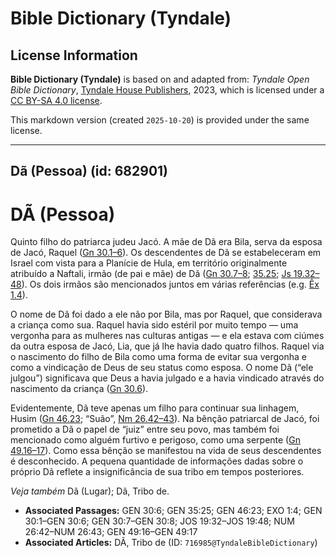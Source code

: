 # Bible Dictionary (Tyndale)

## License Information

**Bible Dictionary (Tyndale)** is based on and adapted from: _Tyndale Open Bible Dictionary_, [Tyndale House Publishers](https://tyndaleopenresources.com/), 2023, which is licensed under a [CC BY-SA 4.0 license](https://creativecommons.org/licenses/by-sa/4.0/legalcode.en).

This markdown version (created `2025-10-20`) is provided under the same license.



--------------------------------

## Dã (Pessoa) (id: 682901)

DÃ (Pessoa)
===========

Quinto filho do patriarca judeu Jacó. A mãe de Dã era Bila, serva da esposa de Jacó, Raquel ([Gn 30\.1–6](https://ref.ly/Gen30:1-Gen30:6)). Os descendentes de Dã se estabeleceram em Israel com vista para a Planície de Hula, em território originalmente atribuído a Naftali, irmão (de pai e mãe) de Dã ([Gn 30\.7–8](https://ref.ly/Gen30:7-Gen30:8); [35\.25](https://ref.ly/Gen35:25); [Js 19\.32–48](https://ref.ly/Josh19:32-Josh19:48)). Os dois irmãos são mencionados juntos em várias referências (e.g. [Êx 1\.4](https://ref.ly/Exod1:4)).

O nome de Dã foi dado a ele não por Bila, mas por Raquel, que considerava a criança como sua. Raquel havia sido estéril por muito tempo — uma vergonha para as mulheres nas culturas antigas — e ela estava com ciúmes da outra esposa de Jacó, Lia, que já lhe havia dado quatro filhos. Raquel via o nascimento do filho de Bila como uma forma de evitar sua vergonha e como a vindicação de Deus de seu status como esposa. O nome Dã (“ele julgou”) significava que Deus a havia julgado e a havia vindicado através do nascimento da criança ([Gn 30\.6](https://ref.ly/Gen30:6)).

Evidentemente, Dã teve apenas um filho para continuar sua linhagem, Husim ([Gn 46\.23](https://ref.ly/Gen46:23); “Suão”, [Nm 26\.42–43](https://ref.ly/Num26:42-Num26:43)). Na bênção patriarcal de Jacó, foi prometido a Dã o papel de “juiz” entre seu povo, mas também foi mencionado como alguém furtivo e perigoso, como uma serpente ([Gn 49\.16–17](https://ref.ly/Gen49:16-Gen49:17)). Como essa bênção se manifestou na vida de seus descendentes é desconhecido. A pequena quantidade de informações dadas sobre o próprio Dã reflete a insignificância de sua tribo em tempos posteriores.

*Veja também* Dã (Lugar); Dã, Tribo de.

* **Associated Passages:** GEN 30:6; GEN 35:25; GEN 46:23; EXO 1:4; GEN 30:1–GEN 30:6; GEN 30:7–GEN 30:8; JOS 19:32–JOS 19:48; NUM 26:42–NUM 26:43; GEN 49:16–GEN 49:17
* **Associated Articles:** DÃ, Tribo de (ID: `716985@TyndaleBibleDictionary`)

